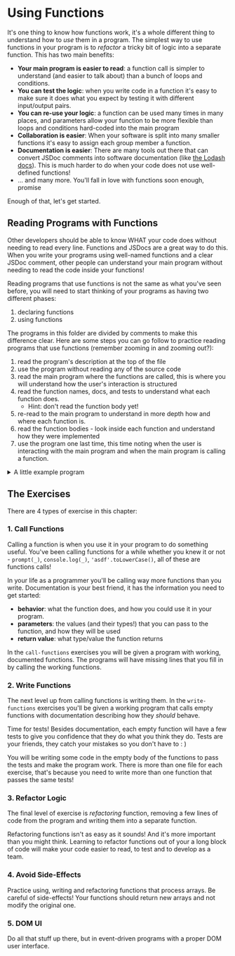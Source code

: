# Using Functions

It's one thing to know how functions work, it's a whole different thing to
understand how to _use_ them in a program. The simplest way to use functions in
your program is to _refactor_ a tricky bit of logic into a separate function.
This has two main benefits:

- **Your main program is easier to read**: a function call is simpler to
  understand (and easier to talk about) than a bunch of loops and conditions.
- **You can test the logic**: when you write code in a function it's easy to
  make sure it does what you expect by testing it with different input/output
  pairs.
- **You can re-use your logic**: a function can be used many times in many
  places, and parameters allow your function to be more flexible than loops and
  conditions hard-coded into the main program
- **Collaboration is easier**: When your software is split into many smaller
  functions it's easy to assign each group member a function.
- **Documentation is easier**: There are many tools out there that can convert
  JSDoc comments into software documentation (like
  [the Lodash docs](https://lodash.com/docs/4.17.15)). This is much harder to do
  when your code does not use well-defined functions!
- ... and many more. You'll fall in love with functions soon enough, promise

Enough of that, let's get started.

## Reading Programs with Functions

Other developers should be able to know WHAT your code does without needing to
read every line. Functions and JSDocs are a great way to do this. When you write
your programs using well-named functions and a clear JSDoc comment, other people
can understand your main program without needing to read the code inside your
functions!

Reading programs that use functions is not the same as what you've seen before,
you will need to start thinking of your programs as having two different phases:

1. declaring functions
2. using functions

The programs in this folder are divided by comments to make this difference
clear. Here are some steps you can go follow to practice reading programs that
use functions (remember zooming in and zooming out?):

1. read the program's description at the top of the file
2. use the program without reading any of the source code
3. read the main program where the functions are called, this is where you will
   understand how the user's interaction is structured
4. read the function names, docs, and tests to understand what each function
   does.
   - Hint: don't read the function body yet!
5. re-read to the main program to understand in more depth how and where each
   function is.
6. read the function bodies - look inside each function and understand how they
   were implemented
7. use the program one last time, this time noting when the user is interacting
   with the main program and when the main program is calling a function.

<details>
<summary>A little example program</summary>

```js
'use strict';

/*

  a little program to reverse the user's input

*/

/* ===== declare functions ===== */

/**
 * reverses it's argument and returns as a new string
 * @param {string} text - the string to reverse
 * @returns {string} the reversed text
 */
const reverseString = (text = '') => {
	let backwards = '';
	for (const character of text) {
		backwards = character + backwards;
	}
	return backwards;
};
console.assert(reverseString('') === '', 'Test 1');
console.assert(reverseString('1234') === '4321', 'Test 2');
console.assert(reverseString('abc') === 'cba', 'Test 3');
console.assert(reverseString('.-{|}-.') === '.-}|{-.', 'Test 4');
console.assert(reverseString('ooo') === 'ooo', 'Test 5');

/* ===== main program (use functions) ===== */

// -- gather user input --
let input = null;
while (input === null) {
	input = prompt('enter some text to reverse');
}

// -- use your program logic --
const output = reverseString(input);

// -- display result for the user --
const message = `before: "${input}"
after: "${output}"`;
alert(message);

// -- log for developers --
console.log(input, output);
```

</details>

## The Exercises

There are 4 types of exercise in this chapter:

### 1. Call Functions

Calling a function is when you use it in your program to do something useful.
You've been calling functions for a while whether you knew it or not -
`prompt(_)`, `console.log(_)`, `'asdf'.toLowerCase()`, all of these are
functions calls!

In your life as a programmer you'll be calling way more functions than you
write. Documentation is your best friend, it has the information you need to get
started:

- **behavior**: what the function does, and how you could use it in your
  program.
- **parameters**: the values (and their types!) that you can pass to the
  function, and how they will be used
- **return value**: what type/value the function returns

In the `call-functions` exercises you will be given a program with working,
documented functions. The programs will have missing lines that you fill in by
calling the working functions.

### 2. Write Functions

The next level up from calling functions is writing them. In the
`write-functions` exercises you'll be given a working program that calls empty
functions with documentation describing how they _should_ behave.

Time for tests! Besides documentation, each empty function will have a few tests
to give you confidence that they do what you think they do. Tests are your
friends, they catch your mistakes so you don't have to : )

You will be writing some code in the empty body of the functions to pass the
tests and make the program work. There is more than one file for each exercise,
that's because you need to write more than one function that passes the same
tests!

### 3. Refactor Logic

The final level of exercise is _refactoring_ function, removing a few lines of
code from the program and writing them into a separate function.

Refactoring functions isn't as easy as it sounds! And it's more important than
you might think. Learning to refactor functions out of your a long block of code
will make your code easier to read, to test and to develop as a team.

### 4. Avoid Side-Effects

Practice using, writing and refactoring functions that process arrays. Be
careful of side-effects! Your functions should return new arrays and not modify
the original one.

### 5. DOM UI

Do all that stuff up there, but in event-driven programs with a proper DOM user
interface.
